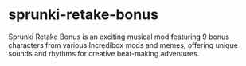 # sprunki-retake-bonus
Sprunki Retake Bonus is an exciting musical mod featuring 9 bonus characters from various Incredibox mods and memes, offering unique sounds and rhythms for creative beat-making adventures.
